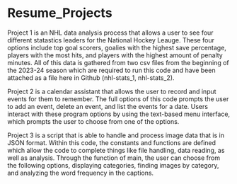 # Resume_Projects
Project 1 is an NHL data analysis process that allows a user to see four different statastics leaders for the National Hockey Leauge. These four options include top goal scorers, goalies with the highest save percentage, players with the most hits, and players with the highest amount of penalty minutes. All of this data is gathered from two csv files from the beginning of the 2023-24 season which are required to run this code and have been attached as a file here in Github (nhl-stats_1, nhl-stats_2).

Project 2 is a calendar assistant that allows the user to record and input events for them to remember. The full options of this code prompts the user to add an event, delete an event, and list the events for a date. Users interact with these program options by using the text-based menu interface, which prompts the user to choose from one of the options. 

Project 3 is a script that is able to handle and process image data that is in JSON format. Within this code, the constants and functions are defined which allow the code to complete things like file handling, data reading, as well as analysis. Through the function of main, the user can choose from the following options, displaying categories, finding images by category, and analyzing the word frequency in the captions. 
